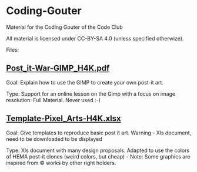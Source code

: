 # Coding-Gouter

Material for the Coding Gouter of the Code Club

All material is licensed under CC-BY-SA 4.0 (unless specified otherwize).


Files:

## <a href="Post_it-War-GIMP_H4K.pdf">Post_it-War-GIMP_H4K.pdf</a>
<p>Goal: Explain how to use the GIMP to create your own post-it art.</p>
Type: Support for an online lesson on the Gimp with a focus on image resolution. Full Material. Never used :-)

## <a href="Template-Pixel_Arts-H4K.xlsx">Template-Pixel_Arts-H4K.xlsx</a>
<p>Goal: Give templates to reproduce basic post it art. Warning - Xls document, need to be downloaded to be displayed</p>
Type: Xls document with many design proposals. Adapted to use the colors of HEMA post-it clones (weird colors, but cheap) - Note: Some graphics are inspired from © works by other right holders.
